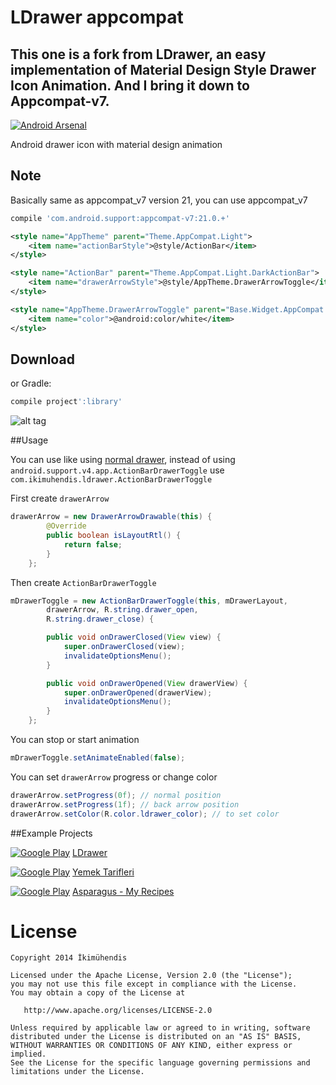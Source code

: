 LDrawer appcompat
=======

## This one is a fork from LDrawer, an easy implementation of Material Design Style Drawer Icon Animation. And I bring it down to Appcompat-v7.

[![Android Arsenal](https://img.shields.io/badge/Android%20Arsenal-LDrawer-brightgreen.svg?style=flat)](https://android-arsenal.com/details/1/1042)

Android drawer icon with material design animation

Note
--------
Basically same as appcompat_v7 version 21, you can use appcompat_v7
```groovy
compile 'com.android.support:appcompat-v7:21.0.+'
```
```xml
<style name="AppTheme" parent="Theme.AppCompat.Light">
    <item name="actionBarStyle">@style/ActionBar</item>
</style>

<style name="ActionBar" parent="Theme.AppCompat.Light.DarkActionBar">
    <item name="drawerArrowStyle">@style/AppTheme.DrawerArrowToggle</item>
</style>

<style name="AppTheme.DrawerArrowToggle" parent="Base.Widget.AppCompat.DrawerArrowToggle">
    <item name="color">@android:color/white</item>
</style>
```



Download
--------

or Gradle:
```groovy
compile project':library'
```

![alt tag](https://raw.githubusercontent.com/IkiMuhendis/LDrawer/master/images/animated.gif)

##Usage

You can use like using [normal drawer][2], instead of using `android.support.v4.app.ActionBarDrawerToggle` use `com.ikimuhendis.ldrawer.ActionBarDrawerToggle`

First create `drawerArrow`

```java
drawerArrow = new DrawerArrowDrawable(this) {
        @Override
        public boolean isLayoutRtl() {
            return false;
        }
    };
```
Then create `ActionBarDrawerToggle`

```java
mDrawerToggle = new ActionBarDrawerToggle(this, mDrawerLayout,
        drawerArrow, R.string.drawer_open,
        R.string.drawer_close) {

        public void onDrawerClosed(View view) {
            super.onDrawerClosed(view);
            invalidateOptionsMenu();
        }

        public void onDrawerOpened(View drawerView) {
            super.onDrawerOpened(drawerView);
            invalidateOptionsMenu();
        }
    };
```
You can stop or start animation
```java
mDrawerToggle.setAnimateEnabled(false);
```
You can set `drawerArrow` progress or change color
```java
drawerArrow.setProgress(0f); // normal position
drawerArrow.setProgress(1f); // back arrow position
drawerArrow.setColor(R.color.ldrawer_color); // to set color
```
##Example Projects

  
  [![Google Play](http://developer.android.com/images/brand/en_generic_rgb_wo_45.png)](https://play.google.com/store/apps/details?id=com.ikimuhendis.ldrawer.sample)
  [LDrawer][3]
  
  
  [![Google Play](http://developer.android.com/images/brand/en_generic_rgb_wo_45.png)](https://play.google.com/store/apps/details?id=com.ikimuhendis.android.foodjob)
  [Yemek Tarifleri][4]
  
  [![Google Play](http://developer.android.com/images/brand/en_generic_rgb_wo_45.png)](https://play.google.com/store/apps/details?id=cz.kinst.jakub.asparagus)
  [Asparagus - My Recipes][5]

License
=======

    Copyright 2014 İkimühendis

    Licensed under the Apache License, Version 2.0 (the "License");
    you may not use this file except in compliance with the License.
    You may obtain a copy of the License at

       http://www.apache.org/licenses/LICENSE-2.0

    Unless required by applicable law or agreed to in writing, software
    distributed under the License is distributed on an "AS IS" BASIS,
    WITHOUT WARRANTIES OR CONDITIONS OF ANY KIND, either express or implied.
    See the License for the specific language governing permissions and
    limitations under the License.
    
    
[1]: https://github.com/IkiMuhendis/LDrawer
[2]: http://developer.android.com/training/implementing-navigation/nav-drawer.html
[3]: https://play.google.com/store/apps/details?id=com.ikimuhendis.ldrawer.sample
[4]: https://play.google.com/store/apps/details?id=com.ikimuhendis.android.foodjob
[5]: https://play.google.com/store/apps/details?id=cz.kinst.jakub.asparagus
